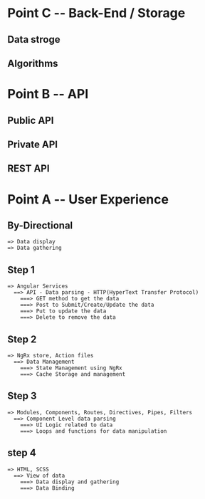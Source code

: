 # Point C -- Back-End / Storage
  ## Data stroge
  ## Algorithms
# Point B -- API
  ## Public API
  ## Private API
  ## REST API
# Point A -- User Experience
  ## By-Directional
    => Data display
    => Data gathering 
  ## Step 1
    => Angular Services
      ==> API - Data parsing - HTTP(HyperText Transfer Protocol)
        ===> GET method to get the data
        ===> Post to Submit/Create/Update the data
        ===> Put to update the data
        ===> Delete to remove the data
  ## Step 2
    => NgRx store, Action files
      ==> Data Management
        ===> State Management using NgRx
        ===> Cache Storage and management
  ## Step 3
    => Modules, Components, Routes, Directives, Pipes, Filters
      ==> Component Level data parsing
        ===> UI Logic related to data
        ===> Loops and functions for data manipulation
  ## step 4
    => HTML, SCSS
      ==> View of data
        ===> Data display and gathering
        ===> Data Binding 
